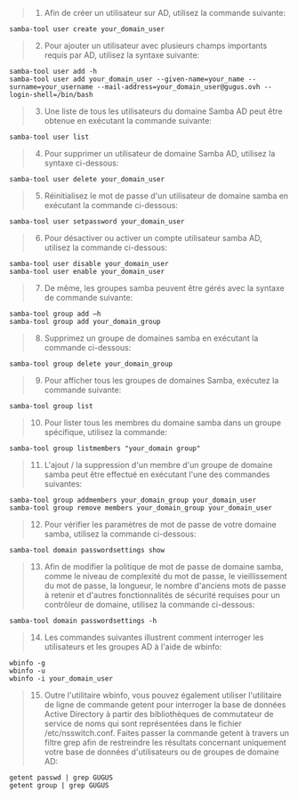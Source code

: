 > 1. Afin de créer un utilisateur sur AD, utilisez la commande suivante:
~~~shell
samba-tool user create your_domain_user
~~~

> 2. Pour ajouter un utilisateur avec plusieurs champs importants requis par AD, utilisez la syntaxe suivante:
~~~shell
samba-tool user add -h  
samba-tool user add your_domain_user --given-name=your_name --surname=your_username --mail-address=your_domain_user@gugus.ovh --login-shell=/bin/bash
~~~

> 3. Une liste de tous les utilisateurs du domaine Samba AD peut être obtenue en exécutant la commande suivante:
~~~shell
samba-tool user list
~~~

> 4. Pour supprimer un utilisateur de domaine Samba AD, utilisez la syntaxe ci-dessous:
~~~shell
samba-tool user delete your_domain_user
~~~

> 5. Réinitialisez le mot de passe d'un utilisateur de domaine samba en exécutant la commande ci-dessous:
~~~shell
samba-tool user setpassword your_domain_user
~~~

> 6. Pour désactiver ou activer un compte utilisateur samba AD, utilisez la commande ci-dessous:
~~~shell
samba-tool user disable your_domain_user
samba-tool user enable your_domain_user
~~~

> 7. De même, les groupes samba peuvent être gérés avec la syntaxe de commande suivante:
~~~shell
samba-tool group add –h  
samba-tool group add your_domain_group
~~~

> 8. Supprimez un groupe de domaines samba en exécutant la commande ci-dessous:
~~~shell
samba-tool group delete your_domain_group
~~~

> 9. Pour afficher tous les groupes de domaines Samba, exécutez la commande suivante:
~~~shell
samba-tool group list
~~~

> 10. Pour lister tous les membres du domaine samba dans un groupe spécifique, utilisez la commande:
~~~shell
samba-tool group listmembers "your_domain group"
~~~

> 11. L'ajout / la suppression d'un membre d'un groupe de domaine samba peut être effectué en exécutant l'une des commandes suivantes:
~~~shell
samba-tool group addmembers your_domain_group your_domain_user
samba-tool group remove members your_domain_group your_domain_user
~~~

> 12. Pour vérifier les paramètres de mot de passe de votre domaine samba, utilisez la commande ci-dessous:
~~~shell
samba-tool domain passwordsettings show
~~~

> 13. Afin de modifier la politique de mot de passe de domaine samba, comme le niveau de complexité du mot de passe, le vieillissement du mot de passe, la longueur, le nombre d'anciens mots de passe à retenir et d'autres fonctionnalités de sécurité requises pour un contrôleur de domaine, utilisez la commande ci-dessous:
~~~shell
samba-tool domain passwordsettings -h 
~~~

> 14. Les commandes suivantes illustrent comment interroger les utilisateurs et les groupes AD à l'aide de wbinfo:
~~~shell
wbinfo -g
wbinfo -u
wbinfo -i your_domain_user
~~~

> 15. Outre l'utilitaire wbinfo, vous pouvez également utiliser l'utilitaire de ligne de commande getent pour interroger la base de données Active Directory à partir des bibliothèques de commutateur de service de noms qui sont représentées dans le fichier /etc/nsswitch.conf.
Faites passer la commande getent à travers un filtre grep afin de restreindre les résultats concernant uniquement votre base de données d'utilisateurs ou de groupes de domaine AD:
~~~shell
getent passwd | grep GUGUS
getent group | grep GUGUS
~~~

